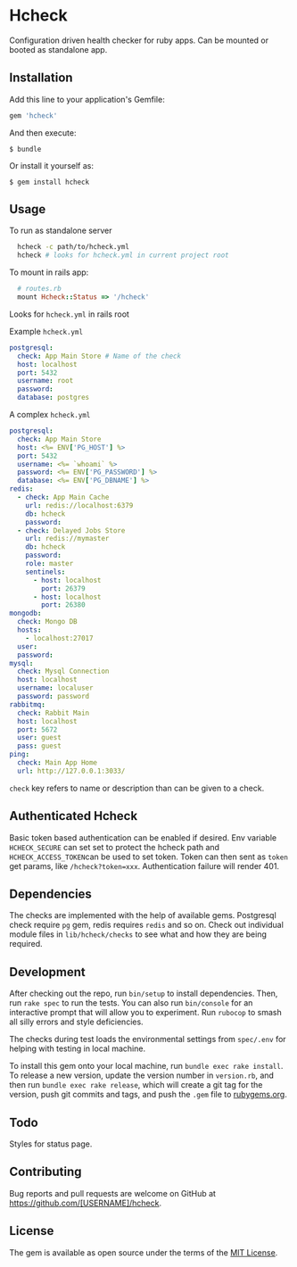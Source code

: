 # Hcheck

Configuration driven health checker for ruby apps. Can be mounted or booted as standalone app.

## Installation

Add this line to your application's Gemfile:

```ruby
gem 'hcheck'
```

And then execute:

    $ bundle

Or install it yourself as:

    $ gem install hcheck

## Usage

To run as standalone server
``` bash
  hcheck -c path/to/hcheck.yml
  hcheck # looks for hcheck.yml in current project root
```

To mount in rails app:
``` ruby
  # routes.rb
  mount Hcheck::Status => '/hcheck'
```
Looks for `hcheck.yml` in rails root

Example `hcheck.yml`
``` yaml
postgresql:
  check: App Main Store # Name of the check
  host: localhost
  port: 5432
  username: root
  password:
  database: postgres

```
A complex `hcheck.yml`
``` yaml
postgresql:
  check: App Main Store
  host: <%= ENV['PG_HOST'] %>
  port: 5432
  username: <%= `whoami` %>
  password: <%= ENV['PG_PASSWORD'] %>
  database: <%= ENV['PG_DBNAME'] %>
redis:
  - check: App Main Cache
    url: redis://localhost:6379
    db: hcheck
    password:
  - check: Delayed Jobs Store
    url: redis://mymaster
    db: hcheck
    password:
    role: master
    sentinels:
      - host: localhost
        port: 26379
      - host: localhost
        port: 26380
mongodb:
  check: Mongo DB
  hosts:
    - localhost:27017
  user:
  password:
mysql:
  check: Mysql Connection
  host: localhost
  username: localuser
  password: password
rabbitmq:
  check: Rabbit Main
  host: localhost
  port: 5672
  user: guest
  pass: guest
ping:
  check: Main App Home
  url: http://127.0.0.1:3033/
```

`check` key refers to name or description than can be given to a check.

## Authenticated Hcheck

Basic token based authentication can be enabled if desired. Env variable `HCHECK_SECURE` can set set to protect the hcheck path and `HCHECK_ACCESS_TOKEN`can be used to set token. Token can then sent as `token` get params, like `/hcheck?token=xxx`. Authentication failure will render 401.

## Dependencies

The checks are implemented with the help of available gems. Postgresql check require `pg` gem, redis requires `redis` and so on. Check out individual module files in `lib/hcheck/checks` to see what and how they are being required.

## Development

After checking out the repo, run `bin/setup` to install dependencies. Then, run `rake spec` to run the tests. You can also run `bin/console` for an interactive prompt that will allow you to experiment. Run `rubocop` to smash all silly errors and style deficiencies.

The checks during test loads the environmental settings from `spec/.env` for helping with testing in local machine.

To install this gem onto your local machine, run `bundle exec rake install`. To release a new version, update the version number in `version.rb`, and then run `bundle exec rake release`, which will create a git tag for the version, push git commits and tags, and push the `.gem` file to [rubygems.org](https://rubygems.org).

## Todo

Styles for status page.


## Contributing

Bug reports and pull requests are welcome on GitHub at https://github.com/[USERNAME]/hcheck.

## License

The gem is available as open source under the terms of the [MIT License](https://opensource.org/licenses/MIT).
